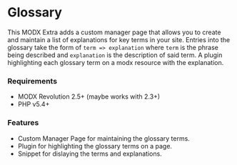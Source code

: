 # Glossary

This MODX Extra adds a custom manager page that allows you to create and
maintain a list of explanations for key terms in your site. Entries into the
glossary take the form of `term => explanation` where `term` is the phrase being
described and `explanation` is the description of said term. A plugin highlighting
each glossary term on a modx resource with the explanation.

### Requirements

* MODX Revolution 2.5+ (maybe works with 2.3+)
* PHP v5.4+

### Features

* Custom Manager Page for maintaining the glossary terms.
* Plugin for highlighting the glossary terms on a page. 
* Snippet for dislaying the terms and explanations.
